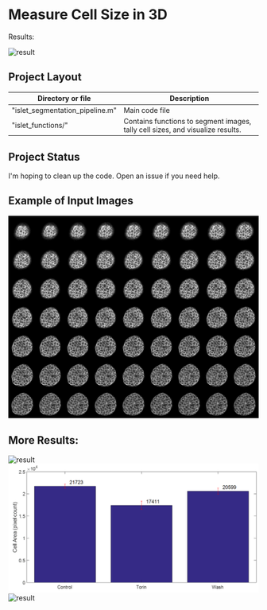 # Measure Cell Size in 3D

Results:

![result](https://github.com/Kafri-Lab/Cell-3D-Image-Analysis/blob/master/readme_images/segmentation.gif "result")


## Project Layout

| Directory or file            | Description                                                                                        |
|------------------------------|----------------------------------------------------------------------------------------------------|
| "islet_segmentation_pipeline.m" | Main code file  |
| "islet_functions/"              | Contains functions to segment images, tally cell sizes, and visualize results.  |

## Project Status

I'm hoping to clean up the code. Open an issue if you need help.

## Example of Input Images

![result](https://github.com/Kafri-Lab/Cell-3D-Image-Analysis/blob/master/readme_images/input_example_stack.png "result")

## More Results:

![result](https://github.com/Kafri-Lab/Cell-3D-Image-Analysis/blob/master/readme_images/good_seeding.gif "result")
![result](https://github.com/Kafri-Lab/Cell-3D-Image-Analysis/blob/master/readme_images/cell_size_plot.png "result")
![result](https://github.com/Kafri-Lab/Cell-3D-Image-Analysis/blob/master/readme_images/3D_render.gif "result")

